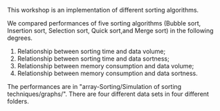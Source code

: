 This workshop is an implementation of different sorting algorithms.

We compared performances of five sorting algorithms (Bubble sort, Insertion sort, Selection sort, Quick sort,and Merge sort) in the following degrees.
1) Relationship between sorting time and data volume;
2) Relationship between sorting time and data sortness;
3) Relationship between memory consumption and data volume;
4) Relationship between memory consumption and data sortness.

The performances are in "array-Sorting/Simulation of sorting techniques/graphs/". There are four different data sets in four different folders.
